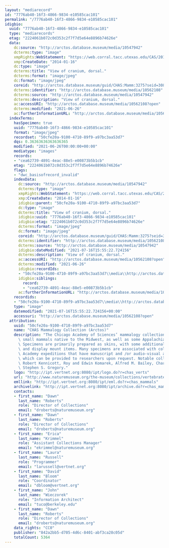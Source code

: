 ```yaml
---
layout: "mediarecord"
id: "7776ab40-16f3-4866-9834-e10585cac101"
permalink: "/7776ab40-16f3-4866-9834-e10585cac101"
idigbio:
  uuid: "7776ab40-16f3-4866-9834-e10585cac101"
  type: "mediarecords"
  etag: "2224061b072c0d353c2f7f7d5e64e8896b74626e"
  data:
    dc:source: "http://arctos.database.museum/media/10547942"
    dcterms:type: "image"
    xmpRights:WebStatement: "https://web.corral.tacc.utexas.edu/CAS/20161217-02/jpg/chas_mamm_3275.5.jpg"
    xmp:CreateDate: "2014-01-16"
    dc:type: "image"
    dcterms:title: "View of cranium, dorsal."
    dcterms:format: "image/jpeg"
    dc:format: "image/jpeg"
    coreid: "http://arctos.database.museum/guid/CHAS:Mamm:3275?seid=3087890"
    dcterms:identifier: "http://arctos.database.museum/media/10562108"
    dcterms:source: "http://arctos.database.museum/media/10547942"
    dcterms:description: "View of cranium, dorsal."
    ac:accessURI: "http://arctos.database.museum/media/10562108?open"
    dcterms:modified: "2021-06-26"
    ac:furtherInformationURL: "http://arctos.database.museum/media/10562108"
  indexTerms:
    hasSpecimen: true
    uuid: "7776ab40-16f3-4866-9834-e10585cac101"
    format: "image/jpeg"
    recordset: "50cfe20a-9100-4710-89f9-a97bc3aa53d7"
    dqs: 0.36363636363636365
    modified: "2021-06-26T00:00:00+00:00"
    mediatype: "images"
    records:
    - "cea62739-4891-4eac-88e5-e00873b5b1cb"
    etag: "2224061b072c0d353c2f7f7d5e64e8896b74626e"
    flags:
    - "dwc_basisofrecord_invalid"
    indexData:
      dc:source: "http://arctos.database.museum/media/10547942"
      dcterms:type: "image"
      xmpRights:WebStatement: "https://web.corral.tacc.utexas.edu/CAS/20161217-02/jpg/chas_mamm_3275.5.jpg"
      xmp:CreateDate: "2014-01-16"
      idigbio:parent: "50cfe20a-9100-4710-89f9-a97bc3aa53d7"
      dc:type: "image"
      dcterms:title: "View of cranium, dorsal."
      idigbio:uuid: "7776ab40-16f3-4866-9834-e10585cac101"
      idigbio:etag: "2224061b072c0d353c2f7f7d5e64e8896b74626e"
      dcterms:format: "image/jpeg"
      dc:format: "image/jpeg"
      coreid: "http://arctos.database.museum/guid/CHAS:Mamm:3275?seid=3087890"
      dcterms:identifier: "http://arctos.database.museum/media/10562108"
      dcterms:source: "http://arctos.database.museum/media/10547942"
      idigbio:dateModified: "2021-07-16T15:55:22.724156"
      dcterms:description: "View of cranium, dorsal."
      ac:accessURI: "http://arctos.database.museum/media/10562108?open"
      dcterms:modified: "2021-06-26"
      idigbio:recordIds:
      - "50cfe20a-9100-4710-89f9-a97bc3aa53d7\\media\\http://arctos.database.museum/media/10562108"
      idigbio:siblings:
        record:
        - "cea62739-4891-4eac-88e5-e00873b5b1cb"
      ac:furtherInformationURL: "http://arctos.database.museum/media/10562108"
    recordids:
    - "50cfe20a-9100-4710-89f9-a97bc3aa53d7\\media\\http://arctos.database.museum/media/10562108"
    type: "image"
    datemodified: "2021-07-16T15:55:22.724156+00:00"
    accessuri: "http://arctos.database.museum/media/10562108?open"
  attribution:
    uuid: "50cfe20a-9100-4710-89f9-a97bc3aa53d7"
    name: "CHAS Mammalogy Collection (Arctos)"
    description: "The Chicago Academy of Sciences’ mammalogy collection contains mostly\
      \ small mammals native to the Midwest, as well as some Appalachian species.\
      \ Specimens are primarily prepared as skins, with some additional osteological\
      \ and display mount items. Many specimens are associated with collectors or\
      \ Academy expeditions that have manuscript and /or audio-visual archival material,\
      \ which can be provided to researchers upon request. Notable collectors include\
      \ Robert Kennicott, Roy and Edwin Komarek, Alfred M. Bailey, Charles D. Brower,\
      \ Stephen S. Gregory."
    logo: "http://ipt.vertnet.org:8080/ipt/logo.do?r=chas_verts"
    url: "http://www.naturemuseum.org/the-museum/collections/vertebrates"
    emllink: "http://ipt.vertnet.org:8080/ipt/eml.do?r=chas_mammals"
    archivelink: "http://ipt.vertnet.org:8080/ipt/archive.do?r=chas_mammals"
    contacts:
    - first_name: "Dawn"
      last_name: "Roberts"
      role: "Director of Collections"
      email: "droberts@naturemuseum.org"
    - first_name: "Dawn"
      last_name: "Roberts"
      role: "Director of Collections"
      email: "droberts@naturemuseum.org"
    - first_name: "Erica"
      last_name: "Krimmel"
      role: "Assistant Collections Manager"
      email: "ekrimmel@naturemuseum.org"
    - first_name: "Laura"
      last_name: "Russell"
      role: "Programmer"
      email: "larussell@vertnet.org"
    - first_name: "David"
      last_name: "Bloom"
      role: "Coordinator"
      email: "dbloom@vertnet.org"
    - first_name: "John"
      last_name: "Wieczorek"
      role: "Information Architect"
      email: "tuco@berkeley.edu"
    - first_name: "Dawn"
      last_name: "Roberts"
      role: "Director of Collections"
      email: "droberts@naturemuseum.org"
    data_rights: "CC0"
    publisher: "842a2bb5-d705-4d6c-8401-abf3ca28c05d"
    totalCount: 5364
---
```

